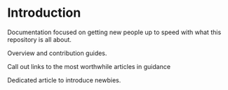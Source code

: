 ﻿# Introduction

Documentation focused on getting new people up to speed with what this repository is all about. 

Overview and contribution guides.

Call out links to the most worthwhile articles in guidance

Dedicated article to introduce newbies. 
